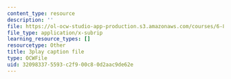 ```yaml
---
content_type: resource
description: ''
file: https://ol-ocw-studio-app-production.s3.amazonaws.com/courses/6-890-algorithmic-lower-bounds-fun-with-hardness-proofs-fall-2014/320983375593c2f900c80d2aac9de62e_7d73E1DiH0w.srt
file_type: application/x-subrip
learning_resource_types: []
resourcetype: Other
title: 3play caption file
type: OCWFile
uid: 32098337-5593-c2f9-00c8-0d2aac9de62e
---
```

